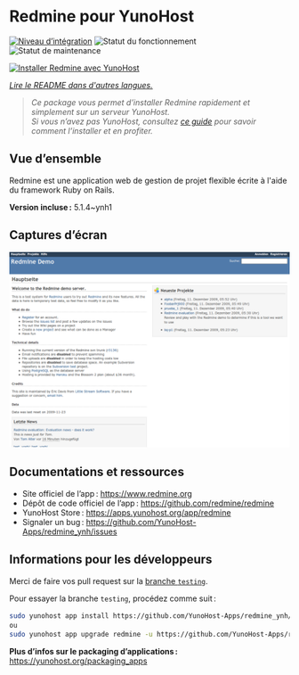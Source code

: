 <!--
Nota bene : ce README est automatiquement généré par <https://github.com/YunoHost/apps/tree/master/tools/readme_generator>
Il NE doit PAS être modifié à la main.
-->

# Redmine pour YunoHost

[![Niveau d’intégration](https://dash.yunohost.org/integration/redmine.svg)](https://ci-apps.yunohost.org/ci/apps/redmine/) ![Statut du fonctionnement](https://ci-apps.yunohost.org/ci/badges/redmine.status.svg) ![Statut de maintenance](https://ci-apps.yunohost.org/ci/badges/redmine.maintain.svg)

[![Installer Redmine avec YunoHost](https://install-app.yunohost.org/install-with-yunohost.svg)](https://install-app.yunohost.org/?app=redmine)

*[Lire le README dans d'autres langues.](./ALL_README.md)*

> *Ce package vous permet d’installer Redmine rapidement et simplement sur un serveur YunoHost.*  
> *Si vous n’avez pas YunoHost, consultez [ce guide](https://yunohost.org/install) pour savoir comment l’installer et en profiter.*

## Vue d’ensemble

Redmine est une application web de gestion de projet flexible écrite à l'aide du framework Ruby on Rails.


**Version incluse :** 5.1.4~ynh1

## Captures d’écran

![Capture d’écran de Redmine](./doc/screenshots/Redmine-demo.png)

## Documentations et ressources

- Site officiel de l’app : <https://www.redmine.org>
- Dépôt de code officiel de l’app : <https://github.com/redmine/redmine>
- YunoHost Store : <https://apps.yunohost.org/app/redmine>
- Signaler un bug : <https://github.com/YunoHost-Apps/redmine_ynh/issues>

## Informations pour les développeurs

Merci de faire vos pull request sur la [branche `testing`](https://github.com/YunoHost-Apps/redmine_ynh/tree/testing).

Pour essayer la branche `testing`, procédez comme suit :

```bash
sudo yunohost app install https://github.com/YunoHost-Apps/redmine_ynh/tree/testing --debug
ou
sudo yunohost app upgrade redmine -u https://github.com/YunoHost-Apps/redmine_ynh/tree/testing --debug
```

**Plus d’infos sur le packaging d’applications :** <https://yunohost.org/packaging_apps>
